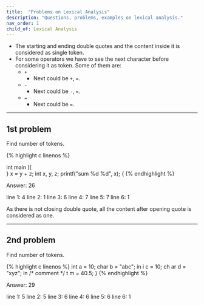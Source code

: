 ```yaml
---
title:  "Problems on Lexical Analysis"
description: "Questions, problems, examples on lexical analysis."
nav_order: 1
child_of: Lexical Analysis
---
```


- The starting and ending double quotes and the content inside it is considered as single token.
- For some operators we have to see the next character before considering it as token. Some of them are:
    -  `+`
        - Next could be `+`, `=`.
    -  `-`
        - Next could be `-`, `=`.
    - `=`
        - Next could be `=`.

***

## 1st problem

Find number of tokens.

{% highlight c linenos %}

int main )(  
}
    x = y + z;
    int x, y, z;
    printf("sum %d %d", x);
{
{% endhighlight %}

Answer: 26

line 1: 4
line 2: 1
line 3: 6
line 4: 7
line 5: 7
line 6: 1


As there is not closing double quote, all the content after opening quote is considered as one.

***

## 2nd problem

Find number of tokens.

{% highlight c linenos %}
int a = 10;
char b = "abc";
in i c = 10;
ch ar d = "xyz";
in /* comment */ t m = 40.5;
}
{% endhighlight %}

Answer: 29

line 1: 5
line 2: 5
line 3: 6
line 4: 6
line 5: 6
line 6: 1